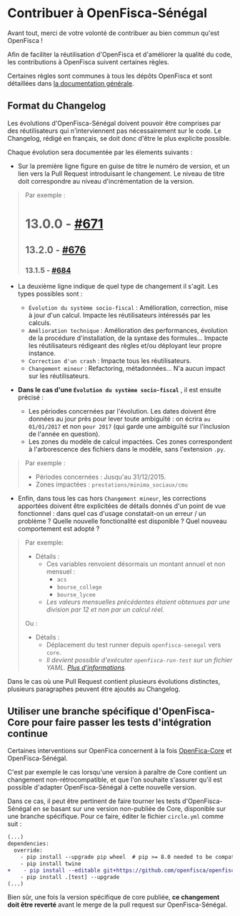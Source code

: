 # Contribuer à OpenFisca-Sénégal

Avant tout, merci de votre volonté de contribuer au bien commun qu'est OpenFisca !

Afin de faciliter la réutilisation d'OpenFisca et d'améliorer la qualité du code, les contributions à OpenFisca suivent certaines règles.

Certaines règles sont communes à tous les dépôts OpenFisca et sont détaillées dans [la documentation générale](http://openfisca.org/doc/contribute/guidelines.html).


## Format du Changelog

Les évolutions d'OpenFisca-Sénégal doivent pouvoir être comprises par des réutilisateurs qui n'interviennent pas nécessairement sur le code. Le Changelog, rédigé en français, se doit donc d'être le plus explicite possible.

Chaque évolution sera documentée par les élements suivants :

- Sur la première ligne figure en guise de titre le numéro de version, et un lien vers la Pull Request introduisant le changement. Le niveau de titre doit correspondre au niveau d'incrémentation de la version.

> Par exemple :
> # 13.0.0 - [#671](https://github.com/openfisca/openfisca-senegal/pull/671)
>
> ## 13.2.0 - [#676](https://github.com/openfisca/openfisca-senegal/pull/676)
>
> ### 13.1.5 - [#684](https://github.com/openfisca/openfisca-senegal/pull/684)

- La deuxième ligne indique de quel type de changement il s'agit. Les types possibles sont :
  - `Évolution du système socio-fiscal` : Amélioration, correction, mise à jour d'un calcul. Impacte les réutilisateurs intéressés par les calculs.
  - `Amélioration technique` : Amélioration des performances, évolution de la procédure d'installation, de la syntaxe des formules… Impacte les réutilisateurs rédigeant des règles et/ou déployant leur propre instance.
  - `Correction d'un crash` : Impacte tous les réutilisateurs.
  - `Changement mineur` : Refactoring, métadonnées… N'a aucun impact sur les réutilisateurs.

- **Dans le cas d'une `Évolution du système socio-fiscal`** , il est ensuite précisé :
  - Les périodes concernées par l'évolution. Les dates doivent être données au jour près pour lever toute ambiguïté : on écrira `au 01/01/2017` et non `pour 2017` (qui garde une ambiguïté sur l'inclusion de l'année en question).
  - Les zones du modèle de calcul impactées. Ces zones correspondent à l'arborescence des fichiers dans le modèle, sans l'extension `.py`.

> Par exemple :
> - Périodes concernées : Jusqu'au 31/12/2015.
> - Zones impactées : `prestations/minima_sociaux/cmu`

- Enfin, dans tous les cas hors `Changement mineur`, les corrections apportées doivent être explicitées de détails donnés d'un point de vue fonctionnel : dans quel cas d'usage constatait-on un erreur / un problème ? Quelle nouvelle fonctionalité est disponible ? Quel nouveau comportement est adopté ?

> Par exemple:
>
> * Détails :
>   - Ces variables renvoient désormais un montant annuel et non mensuel :
>     - `acs`
>     - `bourse_college`
>     - `bourse_lycee`
>   - _Les valeurs mensuelles précédentes étaient obtenues par une division par 12 et non par un calcul réel._
>
> Ou :
>
> * Détails :
>   - Déplacement du test runner depuis `openfisca-senegal` vers `core`.
>   - _Il devient possible d'exécuter `openfisca-run-test` sur un fichier YAML. [Plus d'informations](https://openfisca.readthedocs.io/en/latest/openfisca-run-test.html)._

Dans le cas où une Pull Request contient plusieurs évolutions distinctes, plusieurs paragraphes peuvent être ajoutés au Changelog.

## Utiliser une branche spécifique d'OpenFisca-Core pour faire passer les tests d'intégration continue

Certaines interventions sur OpenFica concernent à la fois [OpenFica-Core](https://github.com/openfisca/openfisca-core) et OpenFisca-Sénégal.

C'est par exemple le cas lorsqu'une version à paraître de Core contient un changement non-rétrocompatible, et que l'on souhaite s'assurer qu'il est possible d'adapter OpenFisca-Sénégal à cette nouvelle version.

Dans ce cas, il peut être pertinent de faire tourner les tests d'OpenFisca-Sénégal en se basant sur une version non-publiée de Core, disponible sur une branche spécifique. Pour ce faire, éditer le fichier `circle.yml` comme suit :

```diff
(...)
dependencies:
  override:
    - pip install --upgrade pip wheel  # pip >= 8.0 needed to be compatible with "manylinux" wheels, used by numpy >= 1.11
    - pip install twine
+    - pip install --editable git+https://github.com/openfisca/openfisca-core.git@SPECIFIC_BRANCH_NAME#egg=OpenFisca-Core
    - pip install .[test] --upgrade
(...)
```

Bien sûr, une fois la version spécifique de core publiée, **ce changement doit être reverté** avant le merge de la pull request sur OpenFisca-Sénégal.
